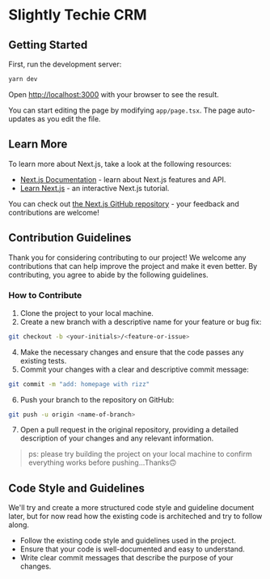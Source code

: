 # Slightly Techie CRM

## Getting Started

First, run the development server:

```bash
yarn dev
```

Open [http://localhost:3000](http://localhost:3000) with your browser to see the result.

You can start editing the page by modifying `app/page.tsx`. The page auto-updates as you edit the file.

## Learn More

To learn more about Next.js, take a look at the following resources:

- [Next.js Documentation](https://nextjs.org/docs) - learn about Next.js features and API.
- [Learn Next.js](https://nextjs.org/learn) - an interactive Next.js tutorial.

You can check out [the Next.js GitHub repository](https://github.com/vercel/next.js/) - your feedback and contributions are welcome!

## Contribution Guidelines
Thank you for considering contributing to our project! We welcome any contributions that can help improve the project and make it even better. By contributing, you agree to abide by the following guidelines.

### How to Contribute


1. Clone the project to your local machine.
2. Create a new branch with a descriptive name for your feature or bug fix:

```bash
git checkout -b <your-initials>/<feature-or-issue>
```

4. Make the necessary changes and ensure that the code passes any existing tests.
5. Commit your changes with a clear and descriptive commit message:

```bash
git commit -m "add: homepage with rizz"
```
6. Push your branch to the repository on GitHub:

```bash
git push -u origin <name-of-branch>
```

7. Open a pull request in the original repository, providing a detailed description of your changes and any relevant information.

> ps: please try building the project on your local machine to confirm everything works before pushing...Thanks🙃

## Code Style and Guidelines
We'll try and create a more structured code style and guideline document later, but for now read how the existing code is architeched and try to follow along.

- Follow the existing code style and guidelines used in the project.
- Ensure that your code is well-documented and easy to understand.
- Write clear commit messages that describe the purpose of your changes.

